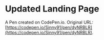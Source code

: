 # Updated Landing Page

A Pen created on CodePen.io. Original URL: [https://codepen.io/Sinny91/pen/dyNRBLR](https://codepen.io/Sinny91/pen/dyNRBLR).


